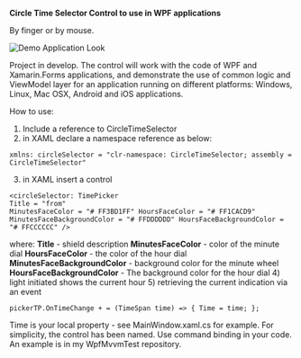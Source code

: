 **Circle Time Selector Control to use in WPF applications**

By finger or by mouse.

![Demo Application Look](https://i.ibb.co/8x8svBk/WPF-Circle-Time-Selector.png)

Project in develop. The control will work with the code of WPF and Xamarin.Forms applications, and  demonstrate the use of common logic and ViewModel layer for an application running on different platforms: Windows, Linux, Mac OSX, Android and iOS applications.

How to use:
1) Include a reference to CircleTimeSelector
2) in XAML declare a namespace reference as below:
```
xmlns: circleSelector = "clr-namespace: CircleTimeSelector; assembly = CircleTimeSelector"
```
3) in XAML insert a control
```
<circleSelector: TimePicker
Title = "from"
MinutesFaceColor = "# FF3BD1FF" HoursFaceColor = "# FF1CACD9"
MinutesFaceBackgroundColor = "# FFDDDDDD" HoursFaceBackgroundColor = "# FFCCCCCC" />
```
where:
**Title** - shield description
**MinutesFaceColor** - color of the minute dial
**HoursFaceColor** - the color of the hour dial
**MinutesFaceBackgroundColor** - background color for the minute wheel
**HoursFaceBackgroundColor** - The background color for the hour dial
4) light initiated shows the current hour
5) retrieving the current indication via an event
````
pickerTP.OnTimeChange + = (TimeSpan time) => { Time = time; };
````
Time is your local property - see MainWindow.xaml.cs for example.
For simplicity, the control has been named. Use command binding in your code.
An example is in my WpfMvvmTest repository.
